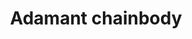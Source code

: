 ---
layout: item
title: Adamant chainbody
item-id: 1111
datatable: true
id: 1111
name: "Adamant chainbody"
monsters:
  - id: 2005
    name: "Lesser demon"
    combat_level: 82
    wiki_url: "https://oldschool.runescape.wiki/w/Lesser_demon#Level_82"
    drops:
      - quantity: "1"
        rarity: 0.0078125
    image: "https://oldschool.runescape.wiki/images/6/6d/Lesser_demon.png?65f08"
---
